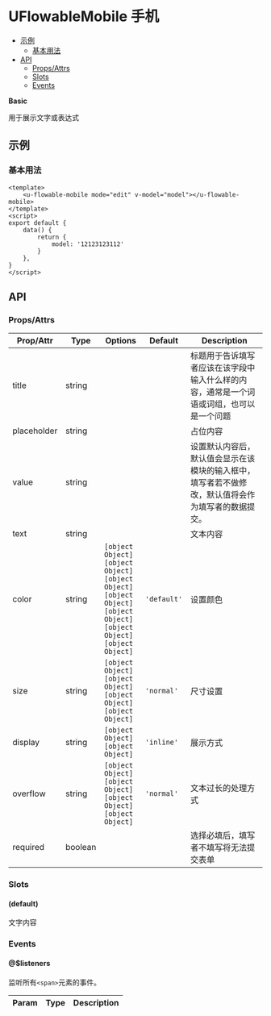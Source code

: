 <!-- 该 README.md 根据 api.yaml 和 docs/*.md 自动生成，为了方便在 GitHub 和 NPM 上查阅。如需修改，请查看源文件 -->

# UFlowableMobile 手机

- [示例](#示例)
    - [基本用法](#基本用法)
- [API]()
    - [Props/Attrs](#propsattrs)
    - [Slots](#slots)
    - [Events](#events)

**Basic**

用于展示文字或表达式

## 示例
### 基本用法

```vue
<template>
    <u-flowable-mobile mode="edit" v-model="model"></u-flowable-mobile>
</template>
<script>
export default {
    data() {
        return {
            model: '12123123112'
        }
    },
}
</script>
```
## API
### Props/Attrs

| Prop/Attr | Type | Options | Default | Description |
| --------- | ---- | ------- | ------- | ----------- |
| title | string |  |  | 标题用于告诉填写者应该在该字段中输入什么样的内容，通常是一个词语或词组，也可以是一个问题 |
| placeholder | string |  |  | 占位内容 |
| value | string |  |  | 设置默认内容后，默认值会显示在该模块的输入框中，填写者若不做修改，默认值将会作为填写者的数据提交。 |
| text | string |  |  | 文本内容 |
| color | string | `[object Object]`<br/>`[object Object]`<br/>`[object Object]`<br/>`[object Object]`<br/>`[object Object]`<br/>`[object Object]`<br/>`[object Object]` | `'default'` | 设置颜色 |
| size | string | `[object Object]`<br/>`[object Object]`<br/>`[object Object]`<br/>`[object Object]` | `'normal'` | 尺寸设置 |
| display | string | `[object Object]`<br/>`[object Object]` | `'inline'` | 展示方式 |
| overflow | string | `[object Object]`<br/>`[object Object]`<br/>`[object Object]`<br/>`[object Object]` | `'normal'` | 文本过长的处理方式 |
| required | boolean |  |  | 选择必填后，填写者不填写将无法提交表单 |

### Slots

#### (default)

文字内容

### Events

#### @$listeners

监听所有`<span>`元素的事件。

| Param | Type | Description |
| ----- | ---- | ----------- |

